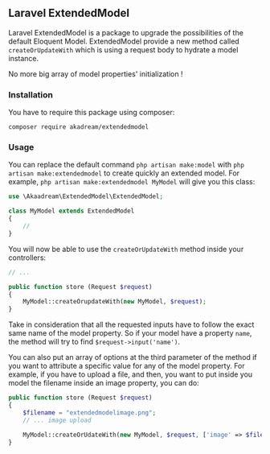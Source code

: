 ## Laravel ExtendedModel

Laravel ExtendedModel is a package to upgrade the possibilities of the default Eloquent Model.
ExtendedModel provide a new method called `createOrUpdateWith` which is using a request body to hydrate a model instance.

No more big array of model properties' initialization !

### Installation

You have to require this package using composer:
```
composer require akadream/extendedmodel
```

### Usage

You can replace the default command `php artisan make:model` with `php artisan make:extendedmodel` to create quickly an extended model.
For example, `php artisan make:extendedmodel MyModel` will give you this class:
```php
use \Akaadream\ExtendedModel\ExtendedModel;

class MyModel extends ExtendedModel
{
    //
}
```

You will now be able to use the `createOrUpdateWith` method inside your controllers:
```php
// ...

public function store (Request $request)
{
    MyModel::createOrupdateWith(new MyModel, $request);
}
```

Take in consideration that all the requested inputs have to follow the exact same name of the model property. So if your model have a property `name`, the method will try to find `$request->input('name')`.

You can also put an array of options at the third parameter of the method if you want to attribute a specific value for any of the model property.
For example, if you have to upload a file, and then, you want to put inside you model the filename inside an image property, you can do:
```php
public function store (Request $request)
{
    $filename = "extendedmodelimage.png";
    // ... image upload

    MyModel::createOrUdateWith(new MyModel, $request, ['image' => $filename]);
}
```
